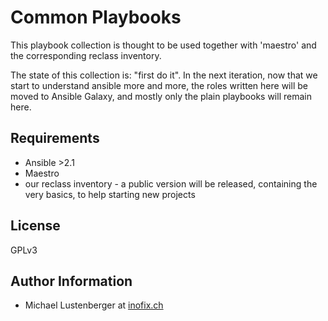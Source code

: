 Common Playbooks
================

This playbook collection is thought to be used together with 'maestro' and the corresponding reclass inventory.

The state of this collection is: "first do it". In the next iteration, now that we start to understand ansible more and more, the roles written here will be moved to Ansible Galaxy, and mostly only the plain playbooks will remain here.

Requirements
------------

* Ansible >2.1
* Maestro
* our reclass inventory - a public version will be released, containing the very basics, to help starting new projects

License
-------

GPLv3

Author Information
------------------

* Michael Lustenberger at [inofix.ch](http://www.inofix.ch)


